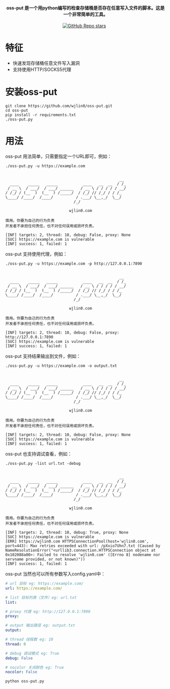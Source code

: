 <h4 align="center"> oss-put 是一个用python编写的检查存储桶是否存在任意写入文件的脚本。这是一个非常简单的工具。</h4>
<p align="center">
<a href="https://github.com/wjlin0/oss-put/releases/"><img src="https://img.shields.io/github/release/wjlin0/oss-put" alt=""></a> 
<a href="https://github.com/wjlin0/oss-put" ><img alt="GitHub Repo stars" src="https://img.shields.io/github/stars/wjlin0/oss-put"></a>
<a href="https://github.com/wjlin0/oss-put/releases"><img src="https://img.shields.io/github/downloads/wjlin0/oss-put/total" alt=""></a> 
<a href="https://github.com/wjlin0/oss-put"><img src="https://img.shields.io/github/last-commit/wjlin0/oss-put" alt=""></a> 
<a href="https://blog.wjlin0.com/"><img src="https://img.shields.io/badge/wjlin0-blog-green" alt=""></a>
</p>

# 特征
- 快速发现存储桶任意文件写入漏洞
- 支持使用HTTP/SOCKS5代理

# 安装oss-put
```shell
git clone https://github.com/wjlin0/oss-put.git
cd oss-put
pip install -r requirements.txt
./oss-put.py
```
# 用法
oss-put 用法简单，只需要指定一个URL即可，例如：
```shell
./oss-put.py -u https://example.com
```
```text

                                                  __ 
  ____    _____   _____           ____   __  __  / /_
 / __ \  / ___/  / ___/ ______   / __ \ / / / / / __/
/ /_/ / (__  )  (__  ) /_____/  / /_/ // /_/ / / /_  
\____/ /____/  /____/          / .___/ \__,_/  \__/  
                              /_/  
                                                
                            wjlin0.com         
    
慎用。你要为自己的行为负责
开发者不承担任何责任，也不对任何误用或损坏负责。

[INF] targets: 2, thread: 10, debug: False, proxy: None
[SUC] https://example.com is vulnerable
[INF] success: 1, failed: 1
```
oss-put 支持使用代理，例如：
```shell
./oss-put.py -u https://example.com -p http://127.0.0.1:7890
```
```text

                                                  __ 
  ____    _____   _____           ____   __  __  / /_
 / __ \  / ___/  / ___/ ______   / __ \ / / / / / __/
/ /_/ / (__  )  (__  ) /_____/  / /_/ // /_/ / / /_  
\____/ /____/  /____/          / .___/ \__,_/  \__/  
                              /_/  
                                                
                            wjlin0.com         
    
慎用。你要为自己的行为负责
开发者不承担任何责任，也不对任何误用或损坏负责。

[INF] targets: 2, thread: 10, debug: False, proxy: http://127.0.0.1:7890
[SUC] https://example.com is vulnerable
[INF] success: 1, failed: 1
```
oss-put 支持结果输出到文件，例如：
```shell
./oss-put.py -u https://example.com -o output.txt
```
```text

                                                  __ 
  ____    _____   _____           ____   __  __  / /_
 / __ \  / ___/  / ___/ ______   / __ \ / / / / / __/
/ /_/ / (__  )  (__  ) /_____/  / /_/ // /_/ / / /_  
\____/ /____/  /____/          / .___/ \__,_/  \__/  
                              /_/  
                                                
                            wjlin0.com         
    
慎用。你要为自己的行为负责
开发者不承担任何责任，也不对任何误用或损坏负责。

[INF] targets: 2, thread: 10, debug: False, proxy: None
[SUC] https://example.com is vulnerable
[INF] success: 1, failed: 1
```
oss-put 也支持调试查看，例如：
```shell
./oss-put.py -list url.txt -debug
```
```text

                                                  __ 
  ____    _____   _____           ____   __  __  / /_
 / __ \  / ___/  / ___/ ______   / __ \ / / / / / __/
/ /_/ / (__  )  (__  ) /_____/  / /_/ // /_/ / / /_  
\____/ /____/  /____/          / .___/ \__,_/  \__/  
                              /_/  
                                                
                            wjlin0.com         
    
慎用。你要为自己的行为负责
开发者不承担任何责任，也不对任何误用或损坏负责。

[INF] targets: 2, thread: 10, debug: True, proxy: None
[SUC] https://example.com is vulnerable
[ERR] https://wjlin0.com HTTPSConnectionPool(host='wjlin0.com', port=443): Max retries exceeded with url: /pXxio7Uhn7.txt (Caused by NameResolutionError("<urllib3.connection.HTTPSConnection object at 0x102088a00>: Failed to resolve 'wjlin0.com' ([Errno 8] nodename nor servname provided, or not known)"))
[INF] success: 1, failed: 1
```
oss-put 当然也可以所有参数写入config.yaml中：
```yaml
# url 目标 eg: https://example.com/
url: https://example.com/

# list 目标列表（文件）eg: url.txt
list: 

# proxy 代理 eg: http://127.0.0.1:7890
proxy: 

# output 输出路径 eg: output.txt
output: 

# thread 线程数 eg: 10
thread: 0

# debug 调试模式 eg: True
debug: False

# nocolor 关闭颜色 eg: True
nocolor: False
```
```shell
python oss-put.py 
```
